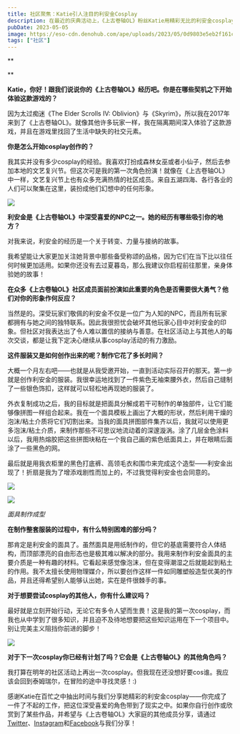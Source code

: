 ```yaml
---
title: 社区聚焦：Katie引人注目的利安金Cosplay
description: 在最近的庆典活动上，《上古卷轴OL》粉丝Katie用精彩无比的利安金cosplay折服了我们和她的玩家同伴们。因此我们决定在最新一期“社区聚焦”中听听她对这位热门角色和自己cosplay事业的想法！
pubDate: 2023-05-05
image: https://eso-cdn.denohub.com/ape/uploads/2023/05/0d9803e5eb2f161cfe7dd20f1b8793b4.jpg
tags: ["社区"]
---
```


**

**

**Katie，你好！跟我们说说你的《上古卷轴OL》经历吧。你是在哪些契机之下开始体验这款游戏的？**

因为太过痴迷《The Elder Scrolls IV:
Oblivion》与《Skyrim》，所以我在2017年来到了《上古卷轴OL》。就像其他许多玩家一样，我在隔离期间深入体验了这款游戏，并且在游戏里找回了生活中缺失的社交元素。

**你是怎么开始cosplay创作的？**

我其实并没有多少cosplay的经验。我喜欢打扮成森林女巫或者小仙子，然后去参加本地的文艺复兴节。但这次可是我的第一次角色扮演！就像在《上古卷轴OL》中一样，文艺复兴节上也有众多充满热情的社区成员。来自五湖四海、各行各业的人们可以聚集在这里，装扮成他们幻想中的任何形象。

![](https://eso-cdn.denohub.com/ape/uploads/2023/05/3a62688d0cf0143f357b051d7b9bf8e5.jpg)

**利安金是《上古卷轴OL》中深受喜爱的NPC之一。她的经历有哪些吸引你的地方？**

对我来说，利安金的经历是一个关于转变、力量与接纳的故事。

我希望能让大家更加关注她背景中那些备受称颂的品格，因为它们在当下比以往任何时候更加适用。如果你还没有去过夏暮岛，那么我建议你启程前往那里，亲身体验她的故事！

**在众多《上古卷轴OL》社区成员面前扮演如此重要的角色是否需要很大勇气？他们对你的形象作何反应？**

当然是的。深受玩家们敬佩的利安金不仅是一位广为人知的NPC，而且所有玩家都拥有与她之间的独特联系。因此我很担忧会破坏其他玩家心目中对利安金的印象。但社区对我表达出了令人难以置信的接纳与善意。在社区活动上与其他人的每次交谈，都是让我下定决心继续从事cosplay活动的有力激励。

**这件服装又是如何创作出来的呢？制作它花了多长时间？**

大概一个月左右吧——也就是从我受邀开始，一直到活动实际召开的那天。第一步就是创作利安金的服装。我很幸运地找到了一件紫色无袖束腰外衣，然后自己缝制了一些银色饰扣，这样就可以轻松地再现她的服装了。

外衣复制成功之后，我的目标就是把面具分解成若干可制作的单独部件，让它们能够像拼图一样组合起来。我在一个面具模板上画出了大概的形状，然后利用干燥的泡沫/粘土介质将它们切割出来。当我的面具拼图部件集齐以后，我就可以使用更多泡沫/粘土介质，来制作那些不可思议地流动着的深邃漩涡。涂了几层金色涂料以后，我用热熔胶把这些拼图块粘在一个我自己画的紫色纸面具上，并在眼睛后面涂了一些黑色的网。

最后就是用我衣柜里的黑色打底裤、高领毛衣和围巾来完成这个造型——利安金出现了！折扇是我为了增添戏剧性而加上的，不过我觉得利安金也会同意的。

![](https://eso-cdn.denohub.com/ape/uploads/2023/05/be0c2005371169ea01c737178bee524d.jpg)

![](https://eso-cdn.denohub.com/ape/uploads/2023/05/26fc5465635557e21a8fd3287c32f1c5.jpg)

<p class="text-gray-500 text-sm text-center"><i>面具制作成型</i></p>

**在制作整套服装的过程中，有什么特别困难的部分吗？**

那肯定是利安金的面具了。虽然面具是用纸制作的，但它的基底需要符合人体结构，而顶部漂亮的自由形态也是极其难以解决的部分。我用来制作利安金面具的主要介质是一种有趣的材料。它看起来感觉像泡沫，但在变得潮湿之后就能起到粘土的作用。我不太擅长使用物理媒介，所以要创作这样一件如同雕塑般造型优美的作品，并且还得希望别人能够认出她，实在是件很棘手的事。

**对于想要尝试cosplay的其他人，你有什么建议吗？**

最好就是立刻开始行动，无论它有多令人望而生畏！这是我的第一次cosplay，而我也从中学到了很多知识，并且迫不及待地想要把这些知识运用在下一个项目中。别让完美主义阻挡你前进的脚步！

![](https://eso-cdn.denohub.com/ape/uploads/2023/05/683501683abcd129afdac0f4195d3c3a.jpg)

**对于下一次cosplay你已经有计划了吗？它会是《上古卷轴OL》的其他角色吗？**

我打算在明年的社区活动上再出一次cosplay。但我现在还没想好要cos谁。我应该会回到泰姆瑞尔，在冒险的途中寻找灵感！:)

感谢Katie在百忙之中抽出时间与我们分享她精彩的利安金cosplay——你完成了一件了不起的工作，把这位深受喜爱的角色带到了现实之中。如果你自行创作或欣赏到了某些作品，并希望与《上古卷轴OL》大家庭的其他成员分享，请通过[Twitter](https://twitter.com/TESOnline)、[Instagram](https://www.instagram.com/elderscrollsonline/)和[Facebook](https://www.facebook.com/elderscrollsonline)与我们分享！
